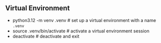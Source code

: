 ## Virtual Environment
- python3.12 -m venv .venv        # set up a virtual environment with a name `.venv`
- source .venv/bin/activate       # activate a virtual environment session
- deactivate                      # deactivate and exit
